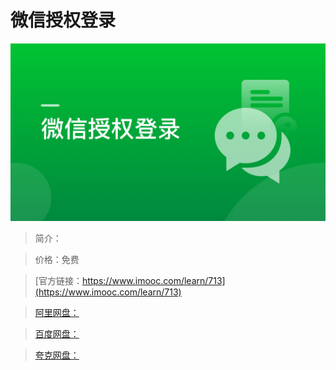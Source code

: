 # 微信授权登录

![img](../../assets/5fe442f40001fb7c05400304.jpg)

> 简介：

> 价格：免费

> [官方链接：https://www.imooc.com/learn/713](https://www.imooc.com/learn/713)

> [阿里网盘：]()

> [百度网盘：]()

> [夸克网盘：]()
